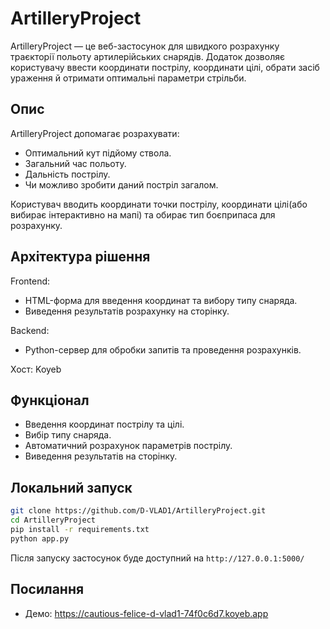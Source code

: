 # ArtilleryProject

ArtilleryProject — це веб-застосунок для швидкого розрахунку траєкторії польоту артилерійських снарядів. Додаток дозволяє користувачу ввести координати пострілу, координати цілі, обрати засіб ураження й отримати оптимальні параметри стрільби.

## Опис

ArtilleryProject допомагає розрахувати:

- Оптимальний кут підйому ствола.
- Загальний час польоту.
- Дальність пострілу.
- Чи можливо зробити даний постріл загалом.

Користувач вводить координати точки пострілу, координати цілі(або вибирає інтерактивно на мапі) та обирає тип боєприпаса для розрахунку.

## Архітектура рішення

Frontend:

- HTML-форма для введення координат та вибору типу снаряда.
- Виведення результатів розрахунку на сторінку.

Backend:

- Python-сервер для обробки запитів та проведення розрахунків.

Хост: Koyeb

## Функціонал

- Введення координат пострілу та цілі.
- Вибір типу снаряда.
- Автоматичний розрахунок параметрів пострілу.
- Виведення результатів на сторінку.

## Локальний запуск

```bash
git clone https://github.com/D-VLAD1/ArtilleryProject.git
cd ArtilleryProject
pip install -r requirements.txt
python app.py
```

Після запуску застосунок буде доступний на `http://127.0.0.1:5000/`

## Посилання

- Демо: https://cautious-felice-d-vlad1-74f0c6d7.koyeb.app
